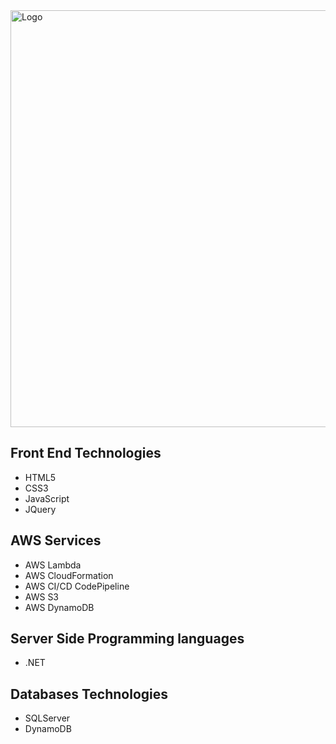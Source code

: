 <!---
Justine Alires's profile
--->

<style>
    /* body {
        background-image: url('./assets/images/SGBannerVector_WPF.jpg');
        background-repeat: no-repeat;
        background-size: cover;
        color: black;
    } */
    .bottom-div {
    margin-top: auto;
    background-color: rgba(241, 241, 241, 0.5); /* 50% opaque light gray */
    padding: 10px;
    text-align: center;
    font-size: 1.5em; /* Adjust the size as needed */
    }
</style>
<img src="./assets/images/SGBannerVector_WPF.jpg" width="667" alt="Logo">

## Front End Technologies
- HTML5
- CSS3
- JavaScript
- JQuery

## AWS Services
- AWS Lambda
- AWS CloudFormation
- AWS CI/CD CodePipeline
- AWS S3
- AWS DynamoDB

## Server Side Programming languages 
- .NET

## Databases Technologies
- SQLServer  
- DynamoDB


